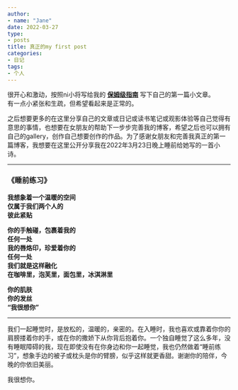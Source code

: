 ```yaml
---
author:
- name: "Jane"
date: 2022-03-27
type:
- posts
title: 真正的my first post
categories:
- 日记
tags:
- 个人 
---
```


很开心和激动，按照ni小将写给我的 [**保姆级指南**](https://www.niqks.tk/posts/hugo/how-to-setup-blog/) 写下自己的第一篇小文章。  
有一点小紧张和生疏，但希望看起来是正常的。  
  
之后想要更多的在这里分享自己的文章或日记或读书笔记或观影体验等自己觉得有意思的事情，也想要在女朋友的帮助下一步步完善我的博客，希望之后也可以拥有自己的gallery，创作自己想要创作的作品。为了感谢女朋友和完善我真正的第一篇博客，我想要在这里公开分享我在2022年3月23日晚上睡前给她写的一首小诗。  

***  
### **《睡前练习》**  
**我想象着一个温暖的空间**  
**仅属于我们两个人的**  
**彼此紧贴**  

**你的手触碰，包裹着我的**  
**任何一处**  
**我的唇烙印，珍爱着你的**  
**任何一处**  
**我们就是这样融化**  
**在咖啡里，泡芙里，面包里，冰淇淋里**  

**你的肌肤**  
**你的发丝**  
**“我很想你”**  
***
我们一起睡觉时，是放松的，温暖的，亲密的。在入睡时，我也喜欢或靠着你你的肩膀搂着你的手，或在你的撒娇下从你背后抱着你。一个独自睡觉了这么多年，没有睡眠障碍的我，现在即使没有在你身边和你一起睡觉，我也仍然做着“睡前练习”，想象手边的被子或枕头是你的臂膀，似乎这样就更香甜。谢谢你的陪伴，今晚的你依旧美丽。 
 
我很想你。